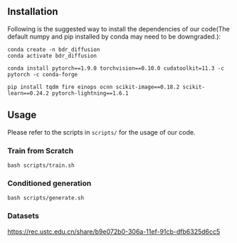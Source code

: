 
## Installation
Following is the suggested way to install the dependencies of our code(The default numpy and pip installed by conda may need to be downgraded.):
```
conda create -n bdr_diffusion
conda activate bdr_diffusion

conda install pytorch==1.9.0 torchvision==0.10.0 cudatoolkit=11.3 -c pytorch -c conda-forge

pip install tqdm fire einops ocnn scikit-image==0.18.2 scikit-learn==0.24.2 pytorch-lightning==1.6.1
```

## Usage
Please refer to the scripts in `scripts/` for the usage of our code.
### Train from Scratch
```
bash scripts/train.sh
```

### Conditioned generation
```
bash scripts/generate.sh
```

### Datasets

https://rec.ustc.edu.cn/share/b9e072b0-306a-11ef-91cb-dfb6325d6cc5



